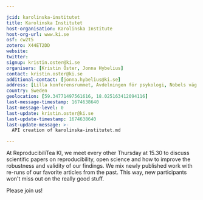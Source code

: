```yaml
---

jcid: karolinska-institutet
title: Karolinska Institutet
host-organisation: Karolinska Institute
host-org-url: www.ki.se
osf: cw2t5
zotero: X44ET2DD
website: 
twitter: 
signup: kristin.oster@ki.se
organisers: [Kristin Öster, Jonna Hybelius]
contact: kristin.oster@ki.se
additional-contact: [jonna.hybelius@ki.se]
address: [Lilla konferensrummet, Avdelningen för psykologi, Nobels väg 9, Solna]
country: Sweden
geolocation: [59.34771497561616, 18.025163412094116]
last-message-timestamp: 1674638640
last-message-level: 0
last-update: kristin.oster@ki.se
last-update-timestamp: 1674638640
last-update-message: >-
  API creation of karolinska-institutet.md

---
```


At ReproducibiliTea KI, we meet every other Thursday at 15.30 to discuss scientific papers on reproducibility, open science and how to improve the robustness and validity of our findings. We mix newly published work with re-runs of our favorite articles from the past. This way, new participants won't miss out on the really good stuff. 

Please join us!

